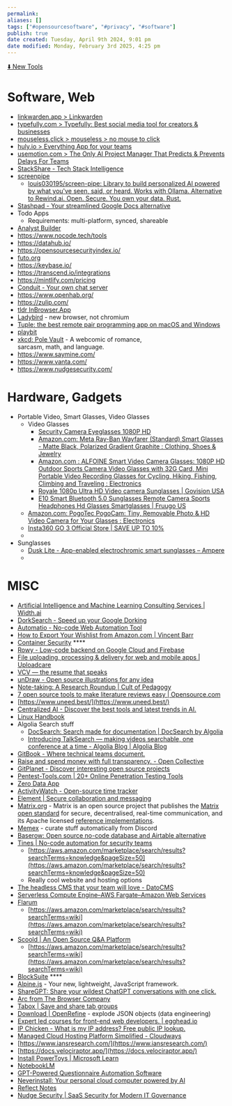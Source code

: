 ```yaml
---
permalink:
aliases: []
tags: ["#opensourcesoftware", "#privacy", "#software"]
publish: true
date created: Tuesday, April 9th 2024, 9:01 pm
date modified: Monday, February 3rd 2025, 4:25 pm
---
```


[⬇️ New Tools](../../⬇%20INBOX,%20DROPZONE/⬇️%20New%20Tools/⬇️%20New%20Tools.md)

# Software, Web

- [linkwarden.app > Linkwarden](https://linkwarden.app/)
- [typefully.com > Typefully: Best social media tool for creators & businesses](https://typefully.com/)
- [mouseless.click > mouseless > no mouse to click](https://mouseless.click/)
- [huly.io > Everything App for your teams](https://huly.io/)
- [usemotion.com > The Only AI Project Manager That Predicts & Prevents Delays For Teams](https://www.usemotion.com/project-manager)
- [StackShare - Tech Stack Intelligence](https://stackshare.io/)
- [screenpipe](https://screenpi.pe/)
	- [louis030195/screen-pipe: Library to build personalized AI powered by what you've seen, said, or heard. Works with Ollama. Alternative to Rewind.ai. Open. Secure. You own your data. Rust.](https://github.com/louis030195/screen-pipe)
- [Stashpad - Your streamlined Google Docs alternative](https://www.stashpad.com/)
- Todo Apps
	- Requirements: multi-platform, synced, shareable
- [Analyst Builder](https://www.analystbuilder.com/)
- https://www.nocode.tech/tools
- https://datahub.io/
- https://opensourcesecurityindex.io/
- [futo.org](https://futo.org/)
- https://keybase.io/
- https://transcend.io/integrations
- https://mintlify.com/pricing
- [Conduit - Your own chat server](https://conduit.rs/)
- https://www.openhab.org/
- https://zulip.com/
- [tldr InBrowser.App](https://tldr.inbrowser.app/)
- [Ladybird](https://ladybird.org/) - new browser, not chromium
- [Tuple: the best remote pair programming app on macOS and Windows](https://tuple.app/)
- [playbit](https://playb.it/)
- [xkcd: Pole Vault](https://xkcd.com/) - A webcomic of romance,  
sarcasm, math, and language.
- https://www.saymine.com/
- https://www.vanta.com/
- https://www.nudgesecurity.com/

# Hardware, Gadgets

- Portable Video, Smart Glasses, Video Glasses
	- Video Glasses
		- [Security Camera Eyeglasses 1080P HD](https://knowyournanny.com/security-camera-eyeglasses-1080p-hd/?sku=KYN-SG-DVR&gad_source=1)
		- [Amazon.com: Meta Ray-Ban Wayfarer (Standard) Smart Glasses - Matte Black, Polarized Gradient Graphite : Clothing, Shoes & Jewelry](https://www.amazon.com/dp/B0CGXYVQ1P) 
		- [Amazon.com : ALFOINE Smart Video Camera Glasses: 1080P HD Outdoor Sports Camera Video Glasses with 32G Card, Mini Portable Video Recording Glasses for Cycling, Hiking, Fishing, Climbing and Traveling : Electronics](https://www.amazon.com/ALFOINE-Smart-Video-Camera-Glasses/dp/B0CXST2RKQ/)
		- [Royale 1080p Ultra HD Video camera Sunglasses | Govision USA](https://www.govisionusa.com/product/royale-hd-video-camera-sunglasses/?attribute_pa_royale-colors=warm-grey)
		- [E10 Smart Bluetooth 5.0 Sunglasses Remote Camera Sports Headphones Hd Glasses Smartglasses | Fruugo US](https://www.fruugo.us/e10-smart-bluetooth-50-sunglasses-remote-camera-sports-headphones-hd-glasses-smartglasses/p-128991136-271113317?language=en) 
	- [Amazon.com: PogoTec PogoCam: Tiny, Removable Photo & HD Video Camera for Your Glasses : Electronics](https://www.amazon.com/PogoTec-CAM-07202905001-PogoCam/dp/B072MPXRZ9/)
	- [Insta360 GO 3 Official Store | SAVE UP TO 10%](https://store.insta360.com/product/go-3?i_source=website&i_medium=product_page_button&i_campaign=go-3)
	- 
- Sunglasses
	- [Dusk Lite - App-enabled electrochromic smart sunglasses – Ampere](https://ampere.shop/products/dusk-lite-outdoor-adjustable-tint-electrochromic-smart-sunglasses?variant=39862620553350)
	- 

# MISC

- [Artificial Intelligence and Machine Learning Consulting Services | Width.ai](https://www.width.ai/)
- [DorkSearch - Speed up your Google Dorking](https://dorksearch.com/)
- [Automatio - No-code Web Automation Tool](https://automatio.co/#chromeExt)
- [How to Export Your Wishlist from Amazon.com | Vincent Barr](https://vincentbarr.com/export-amazon-wishlist-excel/)
- [Container Security](https://cdn2.hubspot.net/hubfs/1665891/Assets/Container%20Security%20by%20Liz%20Rice%20-%20OReilly%20Apr%202020.pdf) ****
- [Rowy - Low-code backend on Google Cloud and Firebase](https://www.rowy.io/)
- [File uploading, processing & delivery for web and mobile apps | Uploadcare](https://uploadcare.com/)
- [VCV — the resume that speaks](https://www.vcv.me/)
- [unDraw - Open source illustrations for any idea](https://undraw.co/)
- [Note-taking: A Research Roundup | Cult of Pedagogy](https://www.cultofpedagogy.com/note-taking/)
- [7 open source tools to make literature reviews easy | Opensource.com](https://opensource.com/article/18/6/open-source-literature-review-tools)
- [https://www.uneed.best/](https://www.uneed.best/)
- [Centralized AI - Discover the best tools and latest trends in AI.](https://centralized.ai/)
- [Linux Handbook](https://linuxhandbook.com/)
- Algolia Search stuff
    - [DocSearch: Search made for documentation | DocSearch by Algolia](https://docsearch.algolia.com/)
    - [Introducing TalkSearch — making videos searchable, one conference at a time - Algolia Blog | Algolia Blog](https://www.algolia.com/blog/product/talksearch-conference-video-search/)
- [GitBook - Where technical teams document.](https://www.gitbook.com/)
- [Raise and spend money with full transparency. - Open Collective](https://opencollective.com/)
- [GitPlanet - Discover interesting open source projects](https://gitplanet.com/)
- [Pentest-Tools.com | 20+ Online Penetration Testing Tools](https://pentest-tools.com/)
- [Zero Data App](https://0data.app/)
- [ActivityWatch - Open-source time tracker](https://activitywatch.net/)
- [Element | Secure collaboration and messaging](https://element.io/)
- [Matrix.org](https://matrix.org/) - Matrix is an open source project that publishes the [Matrix open standard](https://matrix.org/docs/spec) for secure, decentralised, real-time communication, and its Apache licensed [reference implementations](https://github.com/matrix-org).
- [Memex](https://memex.garden/) - curate stuff automatically from Discord
- [Baserow: Open source no-code database and Airtable alternative](https://baserow.io/)
- [Tines | No-code automation for security teams](https://www.tines.com/)
    - [https://aws.amazon.com/marketplace/search/results?searchTerms=knowledge&pageSize=50](https://aws.amazon.com/marketplace/search/results?searchTerms=knowledge&pageSize=50)
    - Really cool website and hosting options
- [The headless CMS that your team will love - DatoCMS](https://www.datocms.com/)
- [Serverless Compute Engine–AWS Fargate–Amazon Web Services](https://aws.amazon.com/fargate/)
- [Flarum](https://flarum.org/)
    - [https://aws.amazon.com/marketplace/search/results?searchTerms=wiki](https://aws.amazon.com/marketplace/search/results?searchTerms=wiki)
- [Scoold | An Open Source Q&A Platform](https://scoold.com/)
    - [https://aws.amazon.com/marketplace/search/results?searchTerms=wiki](https://aws.amazon.com/marketplace/search/results?searchTerms=wiki)
- [BlockSuite](https://block-suite.com/) ****
- [Alpine.js](https://alpinejs.dev/) - Your new, lightweight, JavaScript framework.
- [ShareGPT: Share your wildest ChatGPT conversations with one click.](https://sharegpt.com/)
- [Arc from The Browser Company](https://arc.net/)
- [Tabox | Save and share tab groups](https://www.tabox.co/)
- [Download | OpenRefine](https://openrefine.org/download) - explode JSON objects (data engineering)
- [Expert led courses for front-end web developers. | egghead.io](https://egghead.io/)
- [IP Chicken - What is my IP address? Free public IP lookup.](https://ipchicken.com/)
- [Managed Cloud Hosting Platform Simplified - Cloudways](https://www.cloudways.com/en/)
- [https://www.iansresearch.com/](https://www.iansresearch.com/)
- [https://docs.velociraptor.app/](https://docs.velociraptor.app/)
- [Install PowerToys | Microsoft Learn](https://learn.microsoft.com/en-us/windows/powertoys/install)
- [NotebookLM](https://notebooklm.google/)
- [GPT-Powered Questionnaire Automation Software](https://www.conveyor.com/security-questionnaire-automation-software)
- [Neverinstall: Your personal cloud computer powered by AI](https://neverinstall.com/)
- [Reflect Notes](https://reflect.app/home)
- [Nudge Security | SaaS Security for Modern IT Governance](https://www.nudgesecurity.com/)
